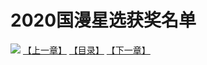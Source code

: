# 2020国漫星选获奖名单
![](https://s1.baozimh.com/scomic/sanyanxiaotianlu-samanhua/0/526-8yez/1.jpg)
[【上一章】](./526.md)
[【目录】](./README.md)
[【下一章】](./528.md)
